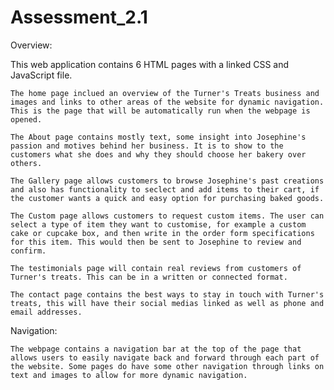 # Assessment_2.1

Overview:

This web application contains 6 HTML pages with a linked CSS and JavaScript file. 

    The home page inclued an overview of the Turner's Treats business and images and links to other areas of the website for dynamic navigation. This is the page that will be automatically run when the webpage is opened.

    The About page contains mostly text, some insight into Josephine's passion and motives behind her business. It is to show to the customers what she does and why they should choose her bakery over others.

    The Gallery page allows customers to browse Josephine's past creations and also has functionality to seclect and add items to their cart, if the customer wants a quick and easy option for purchasing baked goods. 

    The Custom page allows customers to request custom items. The user can select a type of item they want to customise, for example a custom cake or cupcake box, and then write in the order form specifications for this item. This would then be sent to Josephine to review and confirm.

    The testimonials page will contain real reviews from customers of Turner's treats. This can be in a written or connected format. 

    The contact page contains the best ways to stay in touch with Turner's treats, this will have their social medias linked as well as phone and email addresses.


Navigation:

    The webpage contains a navigation bar at the top of the page that allows users to easily navigate back and forward through each part of the website. Some pages do have some other navigation through links on text and images to allow for more dynamic navigation.